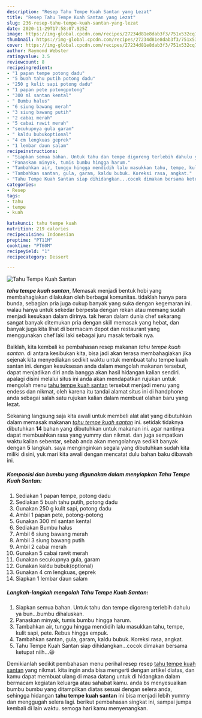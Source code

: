 ```yaml
---
description: "Resep Tahu Tempe Kuah Santan yang Lezat"
title: "Resep Tahu Tempe Kuah Santan yang Lezat"
slug: 236-resep-tahu-tempe-kuah-santan-yang-lezat
date: 2020-11-29T17:58:07.925Z
image: https://img-global.cpcdn.com/recipes/27234d81e8dab3f3/751x532cq70/tahu-tempe-kuah-santan-foto-resep-utama.jpg
thumbnail: https://img-global.cpcdn.com/recipes/27234d81e8dab3f3/751x532cq70/tahu-tempe-kuah-santan-foto-resep-utama.jpg
cover: https://img-global.cpcdn.com/recipes/27234d81e8dab3f3/751x532cq70/tahu-tempe-kuah-santan-foto-resep-utama.jpg
author: Raymond Webster
ratingvalue: 3.5
reviewcount: 8
recipeingredient:
- "1 papan tempe potong dadu"
- "5 buah tahu putih potong dadu"
- "250 g kulit sapi potong dadu"
- "1 papan pete potongpotong"
- "300 ml santan kental"
- " Bumbu halus"
- "6 siung bawang merah"
- "3 siung bawang putih"
- "2 cabai merah"
- "5 cabai rawit merah"
- "secukupnya gula garam"
- " kaldu bubukoptional"
- "4 cm lengkuas geprek"
- "1 lembar daun salam"
recipeinstructions:
- "Siapkan semua bahan. Untuk tahu dan tempe digoreng terlebih dahulu ya bun...bumbu dihaluskan."
- "Panaskan minyak, tumis bumbu hingga harum."
- "Tambahkan air, tunggu hingga mendidih lalu masukkan tahu, tempe, kulit sapi, pete. Rebus hingga empuk."
- "Tambahkan santan, gula, garam, kaldu bubuk. Koreksi rasa, angkat."
- "Tahu Tempe Kuah Santan siap dihidangkan...cocok dimakan bersama ketupat niih...😃"
categories:
- Resep
tags:
- tahu
- tempe
- kuah

katakunci: tahu tempe kuah 
nutrition: 219 calories
recipecuisine: Indonesian
preptime: "PT11M"
cooktime: "PT60M"
recipeyield: "1"
recipecategory: Dessert

---
```



![Tahu Tempe Kuah Santan](https://img-global.cpcdn.com/recipes/27234d81e8dab3f3/751x532cq70/tahu-tempe-kuah-santan-foto-resep-utama.jpg)

<b><i>tahu tempe kuah santan</i></b>, Memasak menjadi bentuk hobi yang membahagiakan dilakukan oleh berbagai komunitas. tidaklah hanya para bunda, sebagian pria juga cukup banyak yang suka dengan kegemaran ini. walau hanya untuk sekedar berpesta dengan rekan atau memang sudah menjadi kesukaan dalam dirinya. tak heran dalam dunia chef sekarang sangat banyak ditemukan pria dengan skill memasak yang hebat, dan banyak juga kita lihat di bermacam depot dan restaurant yang menggunakan chef laki laki sebagai juru masak terbaik nya.



Baiklah, kita kembali ke pembahasan resep makanan <i>tahu tempe kuah santan</i>. di antara kesibukan kita, bisa jadi akan terasa membahagiakan jika sejenak kita menyediakan sedikit waktu untuk membuat tahu tempe kuah santan ini. dengan kesuksesan anda dalam mengolah makanan tersebut, dapat menjadikan diri anda bangga akan hasil hidangan kalian sendiri. apalagi disini melalui situs ini anda akan mendapatkan rujukan untuk mengolah menu <u>tahu tempe kuah santan</u> tersebut menjadi menu yang endess dan nikmat, oleh karena itu tandai alamat situs ini di handphone anda sebagai salah satu rujukan kalian dalam membuat olahan baru yang lezat.


Sekarang langsung saja kita awali untuk membeli alat alat yang dibutuhkan dalam memasak makanan <u><i>tahu tempe kuah santan</i></u> ini. setidak tidaknya dibutuhkan <b>14</b> bahan yang dibutuhkan untuk makanan ini. agar nantinya dapat membuahkan rasa yang yummy dan nikmat. dan juga sempatkan waktu kalian sebentar, sebab anda akan mengolahnya sedikit banyak dengan <b>5</b> langkah. saya menginginkan segala yang dibutuhkan sudah kita miliki disini, yuk mari kita awali dengan mencatat dulu bahan baku dibawah ini.

<!--inarticleads1-->

##### Komposisi dan bumbu yang digunakan dalam menyiapkan Tahu Tempe Kuah Santan:

1. Sediakan 1 papan tempe, potong dadu
1. Sediakan 5 buah tahu putih, potong dadu
1. Gunakan 250 g kulit sapi, potong dadu
1. Ambil 1 papan pete, potong-potong
1. Gunakan 300 ml santan kental
1. Sediakan  Bumbu halus
1. Ambil 6 siung bawang merah
1. Ambil 3 siung bawang putih
1. Ambil 2 cabai merah
1. Gunakan 5 cabai rawit merah
1. Gunakan secukupnya gula, garam
1. Gunakan  kaldu bubuk(optional)
1. Gunakan 4 cm lengkuas, geprek
1. Siapkan 1 lembar daun salam




<!--inarticleads2-->

##### Langkah-langkah mengolah Tahu Tempe Kuah Santan:

1. Siapkan semua bahan. Untuk tahu dan tempe digoreng terlebih dahulu ya bun...bumbu dihaluskan.
1. Panaskan minyak, tumis bumbu hingga harum.
1. Tambahkan air, tunggu hingga mendidih lalu masukkan tahu, tempe, kulit sapi, pete. Rebus hingga empuk.
1. Tambahkan santan, gula, garam, kaldu bubuk. Koreksi rasa, angkat.
1. Tahu Tempe Kuah Santan siap dihidangkan...cocok dimakan bersama ketupat niih...😃




Demikianlah sedikit pembahasan menu perihal resep resep <u>tahu tempe kuah santan</u> yang nikmat. kita ingin anda bisa mengerti dengan artikel diatas, dan kamu dapat membuat ulang di masa datang untuk di hidangkan dalam bermacam kegiatan keluarga atau sahabat kamu. anda bs menyesuaikan bumbu bumbu yang ditampilkan diatas sesuai dengan selera anda, sehingga hidangan <b>tahu tempe kuah santan</b> ini bisa menjadi lebih yummy dan menggugah selera lagi. berikut pembahasan singkat ini, sampai jumpa kembali di lain waktu. semoga hari kamu menyenangkan.
